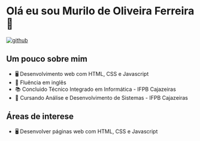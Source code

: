 # Olá eu sou Murilo de Oliveira Ferreira 👋
[![github](https://img.shields.io/badge/-Github-000?logo=Github)](https://github.com/mmurilo03)

## Um pouco sobre mim
* 🖥️ Desenvolvimento web com HTML, CSS e Javascript
* 📖 Fluência em inglês
* 📚 Concluido Técnico Integrado em Informática - IFPB Cajazeiras
* 🏫 Cursando Análise e Desenvolvimento de Sistemas - IFPB Cajazeiras

## Áreas de interese
* 🖥️ Desenvolver páginas web com HTML, CSS e Javascript
